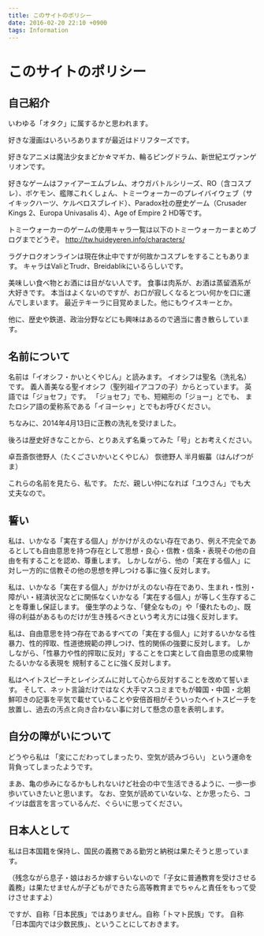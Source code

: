 ```yaml
---
title: このサイトのポリシー
date: 2016-02-20 22:10 +0900
tags: Information
---
```


# このサイトのポリシー

## 自己紹介

いわゆる「オタク」に属するかと思われます。

好きな漫画はいろいろありますが最近はドリフターズです。

好きなアニメは魔法少女まどか☆マギカ、輪るピングドラム、新世紀エヴァンゲリオンです。

好きなゲームはファイアーエムブレム、オウガバトルシリーズ、RO（含コスプレ）、ポケモン、艦隊これくしょん、トミーウォーカーのプレイバイウェブ（サイキックハーツ、ケルベロスブレイド）、Paradox社の歴史ゲーム（Crusader Kings 2、Europa Univasalis 4）、Age of Empire 2 HD等です。

トミーウォーカーのゲームの使用キャラ一覧は以下のトミーウォーカーまとめブログまでどうぞ。
http://tw.huideyeren.info/characters/

ラグナロクオンラインは現在休止中ですが何故かコスプレをすることもあります。
キャラはValiとTrudr、Breidablikにいるらしいです。

美味しい食べ物とお酒には目がない人です。
食事は肉系が、お酒は蒸留酒系が大好きです。
本当はよくないのですが、お口が寂しくなるとつい何かを口に運んでしまいます。
最近テキーラに目覚めました。他にもウイスキーとか。

他に、歴史や鉄道、政治分野などにも興味はあるので適当に書き散らしています。

## 名前について

名前は「イオシフ・かいとくやじん」と読みます。
イオシフは聖名（洗礼名）です。
義人善美なる聖イオシフ（聖列祖イアコフの子）からとっています。
英語では「ジョセフ」です。
「ジョセフ」でも、短縮形の「ジョー」とでも、
またロシア語の愛称系である「イヨーシャ」とでもお呼びください。

ちなみに、2014年4月13日に正教の洗礼を受けました。

後ろは歴史好きなことから、とりあえず名乗ってみた「号」とお考えください。

卓吾斎恢徳野人（たくごさいかいとくやじん）
恢徳野人
半月蝦蟇（はんげつがま）

これらの名前を見たら、私です。
ただ、親しい仲になれば「ユウさん」でも大丈夫なので。

## 誓い

私は、いかなる「実在する個人」がかけがえのない存在であり、例え不完全であるとしても自由意思を持つ存在として思想・良心・信教・信条・表現その他の自由を有することを認め、尊重します。
しかしながら、他の「実在する個人」に対し一方的に信教その他の思想を押しつける事に強く反対します。

私は、いかなる「実在する個人」がかけがえのない存在であり、生まれ・性別・障がい・経済状況などに関係なくいかなる「実在する個人」が等しく生存することを尊重し保証します。
優生学のような、「健全なもの」や「優れたもの」、既得の利益があるものだけが生き残るべきという考え方には強く反対します。

私は、自由意思を持つ存在であるすべての「実在する個人」に対するいかなる性暴力、性的搾取、性道徳規範の押しつけ、性的関係の強要に反対します。
しかしながら、「性暴力や性的搾取に反対」することを口実として自由意思の成果物たるいかなる表現を
規制することに強く反対します。

私はヘイトスピーチとレイシズムに対して心から反対することを改めて誓います。
そして、ネット言論だけではなく大手マスコミまでもが韓国・中国・北朝鮮叩きの記事を平気で載せていることや安倍首相がそういったヘイトスピーチを放置し、過去の汚点と向き合わない事に対して懸念の意を表明します。

## 自分の障がいについて

どうやら私は
「変にこだわってしまったり、空気が読みづらい」
という運命を背負ってしまったようです。

まあ、亀の歩みになるかもしれないけど社会の中で生活できるように、一歩一歩歩いていきたいと思います。
なお、空気が読めていないな、とか思ったら、コイツは戯言を言っているんだ、ぐらいに思ってください。

## 日本人として

私は日本国籍を保持し、国民の義務である勤労と納税は果たそうと思っています。

（残念ながら息子・娘はおろか嫁すらいないので「子女に普通教育を受けさせる義務」は果たせませんが子どもができたら高等教育までちゃんと責任をもって受けさせますよ）

ですが、自称「日本民族」ではありません。自称「トマト民族」です。
自称「日本国内では少数民族」、ということにしておきます。
